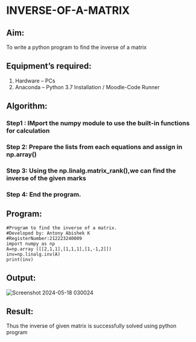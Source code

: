 # INVERSE-OF-A-MATRIX
## Aim:
To write a python program to find the inverse of a matrix
## Equipment’s required:
1. 	Hardware – PCs
2. 	Anaconda – Python 3.7 Installation / Moodle-Code Runner
## Algorithm:
### Step1 : IMport the numpy module to use the built-in functions for calculation
### Step 2: Prepare the lists from each equations and assign in np.array()
### Step 3: Using the np.linalg.matrix_rank(),we can find the inverse of the given marks
### Step 4: End the program.

## Program:
```
#Program to find the inverse of a matrix.
#Developed by: Antony Abishek K
#RegisterNumber:212223240009
import numpy as np
A=np.array ([[2,1,1],[1,1,1],[1,-1,2]])
inv=np.linalg.inv(A)
print(inv)
```
## Output:
![Screenshot 2024-05-18 030024](https://github.com/Antonyabishek2004/INVERSE-OF-A-MATRIX/assets/138849620/038d77e6-d9bb-4dc2-8243-290980cee28e)
## Result:
Thus the inverse of given matrix is successfully solved using python program

